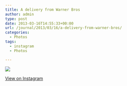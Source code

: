 ```yaml
---
title: A delivery from Warner Bros
author: admin
type: post
date: 2013-03-16T14:55:33+00:00
url: /journal/2013/03/16/a-delivery-from-warner-bros/
categories:
  - Photos
tags:
  - instagram
  - Photos

---
```

![][1]

<p class="view-instagram">
  <a href="http://instagr.am/p/W7CilEKlkJ/">View on Instagram</a>
</p>

 [1]: http://lobban.org/wordpress//HLIC/d47ae629bb5d19da7435fa9af75512f8.jpg